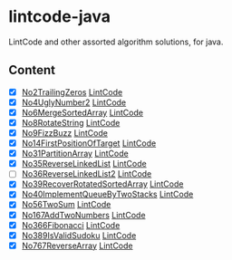 # lintcode-java

LintCode and other assorted algorithm solutions, for java.


## Content

- [x] [No2TrailingZeros](src/main/java/com/jiakaiyang/lintcode/java/lintcode/No2TrailingZeros.java) [LintCode](https://www.lintcode.com/problem/trailing-zeros/)
- [x] [No4UglyNumber2](src/main/java/com/jiakaiyang/lintcode/java/lintcode/No4UglyNumber2.java) [LintCode](https://www.lintcode.com/problem/ugly-number-ii/description)
- [x] [No6MergeSortedArray](src/main/java/com/jiakaiyang/lintcode/java/lintcode/No6MergeSortedArray.java) [LintCode](https://www.lintcode.com/problem/merge-two-sorted-arrays/description)
- [x] [No8RotateString](src/main/java/com/jiakaiyang/lintcode/java/lintcode/No8RotateString.java) [LintCode](https://www.lintcode.com/problem/rotate-string/)
- [x] [No9FizzBuzz](src/main/java/com/jiakaiyang/lintcode/java/lintcode/No9FizzBuzz.java) [LintCode](https://www.lintcode.com/problem/fizz-buzz/)
- [x] [No14FirstPositionOfTarget](src/main/java/com/jiakaiyang/lintcode/java/lintcode/No14FirstPositionOfTarget.java) [LintCode](https://www.lintcode.com/problem/first-position-of-target/description)
- [x] [No31PartitionArray](src/main/java/com/jiakaiyang/lintcode/java/lintcode/No31PartitionArray.java) [LintCode](https://www.lintcode.com/problem/partition-array/description)
- [x] [No35ReverseLinkedList](src/main/java/com/jiakaiyang/lintcode/java/lintcode/No35ReverseLinkedList.java) [LintCode](https://www.lintcode.com/problem/reverse-linked-list/description)
- [ ] [No36ReverseLinkedList2](src/main/java/com/jiakaiyang/lintcode/java/lintcode/No36ReverseLinkedList2.java) [LintCode](https://www.lintcode.com/problem/reverse-linked-list-ii/description)
- [x] [No39RecoverRotatedSortedArray](src/main/java/com/jiakaiyang/lintcode/java/lintcode/No39RecoverRotatedSortedArray.java) [LintCode](https://www.lintcode.com/problem/recover-rotated-sorted-array/description)
- [x] [No40ImplementQueueByTwoStacks](src/main/java/com/jiakaiyang/lintcode/java/lintcode/No40ImplementQueueByTwoStacks.java) [LintCode](https://www.lintcode.com/problem/implement-queue-by-two-stacks/description)
- [x] [No56TwoSum](src/main/java/com/jiakaiyang/lintcode/java/lintcode/No56TwoSum.java) [LintCode](https://www.lintcode.com/problem/two-sum/description)
- [x] [No167AddTwoNumbers](src/main/java/com/jiakaiyang/lintcode/java/lintcode/No167AddTwoNumbers.java) [LintCode](https://www.lintcode.com/problem/add-two-numbers/description)
- [x] [No366Fibonacci](src/main/java/com/jiakaiyang/lintcode/java/lintcode/No366Fibonacci.java) [LintCode](https://www.lintcode.com/problem/fibonacci/description)
- [x] [No389IsValidSudoku](src/main/java/com/jiakaiyang/lintcode/java/lintcode/No389IsValidSudoku.java) [LintCode](https://www.lintcode.com/problem/valid-sudoku/description)
- [x] [No767ReverseArray](src/main/java/com/jiakaiyang/lintcode/java/lintcode/No767ReverseArray.java) [LintCode](https://www.lintcode.com/problem/reverse-array/description)